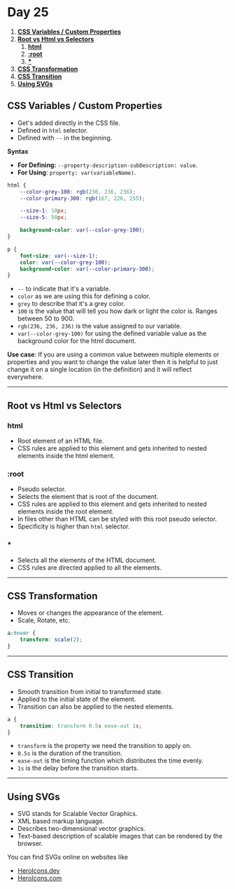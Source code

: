 # **Day 25** <!-- omit in toc -->

1. [**CSS Variables / Custom Properties**](#css-variables--custom-properties)
2. [**Root vs Html vs Selectors**](#root-vs-html-vs-selectors)
   1. [**html**](#html)
   2. [**:root**](#root)
   3. [**\***](#)
3. [**CSS Transformation**](#css-transformation)
4. [**CSS Transition**](#css-transition)
5. [**Using SVGs**](#using-svgs)

## **CSS Variables / Custom Properties**

-   Get's added directly in the CSS file.
-   Defined in `html` selector.
-   Defined with `--` in the beginning.

**Syntax**

-   **For Defining:** `--property-description-subDescription: value`.
-   **For Using**: `property: var(variableName)`.

```css
html {
    --color-grey-100: rgb(236, 236, 236);
    --color-primary-300: rgb(167, 226, 255);

    --size-1: 18px;
    --size-5: 50px;

    background-color: var(--color-grey-100);
}

p {
    font-size: var(--size-1);
    color: var(--color-grey-100);
    background-color: var(--color-primary-300);
}
```

-   `--` to indicate that it's a variable.
-   `color` as we are using this for defining a color.
-   `grey` to describe that it's a grey color.
-   `100` is the value that will tell you how dark or light the color is. Ranges between 50 to 900.
-   `rgb(236, 236, 236)` is the value assigned to our variable.
-   `var(--color-grey-100)` for using the defined variable value as the background color for the html document.

**Use case**: If you are using a common value between multiple elements or properties and you want to change the value later then it is helpful to just change it on a single location (in the definition) and it will reflect everywhere.

---

## **Root vs Html vs Selectors**

### **html**

-   Root element of an HTML file.
-   CSS rules are applied to this element and gets inherited to nested elements inside the html element.

### **:root**

-   Pseudo selector.
-   Selects the element that is root of the document.
-   CSS rules are applied to this element and gets inherited to nested elements inside the root element.
-   In files other than HTML can be styled with this root pseudo selector.
-   Specificity is higher than `html` selector.

### **\***

-   Selects all the elements of the HTML document.
-   CSS rules are directed applied to all the elements.

---

## **CSS Transformation**

-   Moves or changes the appearance of the element.
-   Scale, Rotate, etc.

```css
a:hover {
    transform: scale(2);
}
```

---

## **CSS Transition**

-   Smooth transition from initial to transformed state.
-   Applied to the initial state of the element.
-   Transition can also be applied to the nested elements.

```css
a {
    transition: transform 0.5s ease-out 1s;
}
```

-   `transform` is the property we need the transition to apply on.
-   `0.5s` is the duration of the transition.
-   `ease-out` is the timing function which distributes the time evenly.
-   `1s` is the delay before the transition starts.

---

## **Using SVGs**

-   SVG stands for Scalable Vector Graphics.
-   XML based markup language.
-   Describes two-dimensional vector graphics.
-   Text-based description of scalable images that can be rendered by the browser.

You can find SVGs online on websites like

-   [HeroIcons.dev](https://heroicons.dev)
-   [HeroIcons.com](https://heroicons.com)
